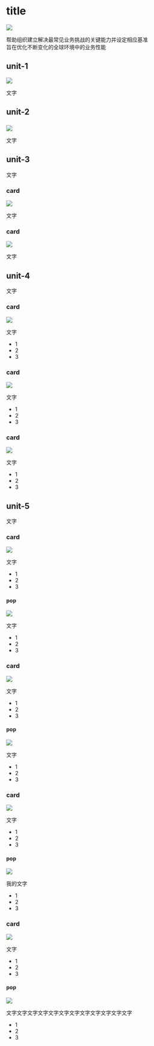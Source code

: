 # title

![](image/banner.jpg)

帮助组织建立解决最常见业务挑战的关键能力并设定相应基准   
旨在优化不断变化的全球环境中的业务性能  

## unit-1

![](image/shirt.svg)

文字

## unit-2

### 

![](image/teacher.svg)

文字

## unit-3

文字

### card

![](image/record.svg)

文字

### card

![](image/record.svg)

文字

## unit-4

文字

### card

![](image/cart.svg)

文字

- 1
- 2
- 3

### card

![](image/cart.svg)

文字

- 1
- 2
- 3

### card

![](image/cart.svg)

文字

- 1
- 2
- 3

## unit-5

文字

### card

![](image/bank.svg)

文字

- 1
- 2
- 3

#### pop

![](image/record.svg)

文字

- 1
- 2
- 3

### card

![](image/bank.svg)

文字

- 1
- 2
- 3

#### pop

![](image/record.svg)

文字

- 1
- 2
- 3

### card

![](image/bank.svg)

文字

- 1
- 2
- 3

#### pop

![](image/record.svg)

我的文字

- 1
- 2
- 3

### card

![](image/bank.svg)

文字

- 1
- 2
- 3

#### pop

![](image/record.svg)

文字文字文字文字文字文字文字文字文字文字文字文字

- 1
- 2
- 3
